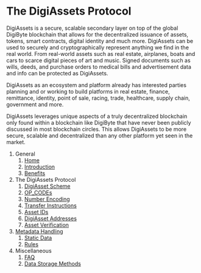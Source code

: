 # The DigiAssets Protocol 
DigiAssets is a secure, scalable secondary layer on top of the global DigiByte blockchain that allows for the decentralized issuance of assets, tokens, smart contracts, digital identity and much more. DigiAssets can be used to securely and cryptographically represent anything we find in the real world. From real-world assets such as real estate, airplanes, boats and cars to scarce digital pieces of art and music. Signed documents such as wills, deeds, and purchase orders to medical bills and advertisement data and info can be protected as DigiAssets.

DigiAssets as an ecosystem and platform already has interested parties planning and or working to build platforms in real estate, finance, remittance, identity, point of sale, racing, trade, healthcare, supply chain, government and more.

DigiAssets leverages unique aspects of a truly decentralized blockchain only found within a blockchain like DigiByte that have never been publicly discussed in most blockchain circles. This allows DigiAssets to be more secure, scalable and decentralized than any other platform yet seen in the market.

1. General
    1. [Home](Home)
    1. [Introduction](Introduction)
    1. [Benefits](Benefits)
1. The DigiAssets Protocol
    1. [DigiAsset Scheme](DigiAsset%20Scheme)
    1. [OP_CODEs](OP_CODEs)
    1. [Number Encoding](Number%20Encoding)
    1. [Transfer Instructions](Transfer%20Instructions)
    1. [Asset IDs](Asset%20ID)
    1. [DigiAsset Addresses](DigiAsset%20Addresses)
    1. [Asset Verification](Asset%20Verification)
1. [Metadata Handling](Metadata)
    1. [Static Data](Static%20Data)
    1. [Rules](Rules)
1. Miscellaneous
    1. [FAQ](FAQ)
    1. [Data Storage Methods](Data%20Storage%20Methods)

